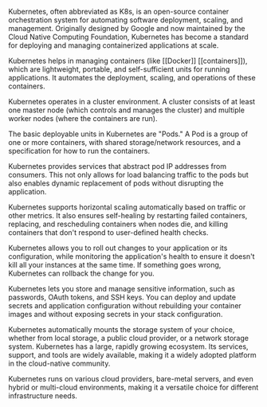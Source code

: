 Kubernetes, often abbreviated as K8s, is an open-source container orchestration system for automating software deployment, scaling, and management. Originally designed by Google and now maintained by the Cloud Native Computing Foundation, Kubernetes has become a standard for deploying and managing containerized applications at scale. 

Kubernetes helps in managing containers (like [[Docker]] [[containers]]), which are lightweight, portable, and self-sufficient units for running applications. It automates the deployment, scaling, and operations of these containers.

Kubernetes operates in a cluster environment. A cluster consists of at least one master node (which controls and manages the cluster) and multiple worker nodes (where the containers are run).

The basic deployable units in Kubernetes are "Pods." A Pod is a group of one or more containers, with shared storage/network resources, and a specification for how to run the containers.

Kubernetes provides services that abstract pod IP addresses from consumers. This not only allows for load balancing traffic to the pods but also enables dynamic replacement of pods without disrupting the application.

Kubernetes supports horizontal scaling automatically based on traffic or other metrics. It also ensures self-healing by restarting failed containers, replacing, and rescheduling containers when nodes die, and killing containers that don't respond to user-defined health checks.

Kubernetes allows you to roll out changes to your application or its configuration, while monitoring the application's health to ensure it doesn't kill all your instances at the same time. If something goes wrong, Kubernetes can rollback the change for you.

Kubernetes lets you store and manage sensitive information, such as passwords, OAuth tokens, and SSH keys. You can deploy and update secrets and application configuration without rebuilding your container images and without exposing secrets in your stack configuration.

Kubernetes automatically mounts the storage system of your choice, whether from local storage, a public cloud provider, or a network storage system. Kubernetes has a large, rapidly growing ecosystem. Its services, support, and tools are widely available, making it a widely adopted platform in the cloud-native community.

Kubernetes runs on various cloud providers, bare-metal servers, and even hybrid or multi-cloud environments, making it a versatile choice for different infrastructure needs.